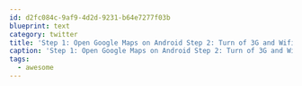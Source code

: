 ```yaml
---
id: d2fc084c-9af9-4d2d-9231-b64e7277f03b
blueprint: text
category: twitter
title: 'Step 1: Open Google Maps on Android Step 2: Turn of 3G and Wifi Step 3:  Continue to browse local map despite no data connection #awesome'
caption: 'Step 1: Open Google Maps on Android Step 2: Turn of 3G and Wifi Step 3:  Continue to browse local map despite no data connection <span class="hashtag hashtag_local">#<a href="http://tweettemp.darylchymko.ca/?tag=awesome">awesome</a>'
tags:
  - awesome
---
```

